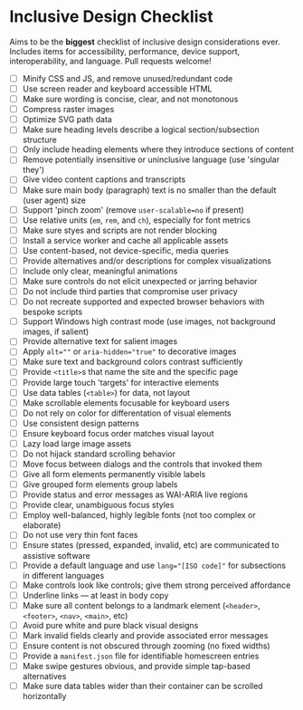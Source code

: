 # Inclusive Design Checklist

Aims to be the **biggest** checklist of inclusive design considerations ever. Includes items for accessibility, performance, device support, interoperability, and language. Pull requests welcome!

- [ ] Minify CSS and JS, and remove unused/redundant code
- [ ] Use screen reader and keyboard accessible HTML
- [ ] Make sure wording is concise, clear, and not monotonous
- [ ] Compress raster images
- [ ] Optimize SVG path data
- [ ] Make sure heading levels describe a logical section/subsection structure
- [ ] Only include heading elements where they introduce sections of content
- [ ] Remove potentially insensitive or uninclusive language (use 'singular they')
- [ ] Give video content captions and transcripts
- [ ] Make sure main body (paragraph) text is no smaller than the default (user agent) size
- [ ] Support 'pinch zoom' (remove `user-scalable=no` if present)
- [ ] Use relative units (`em`, `rem`, and `ch`), especially for font metrics
- [ ] Make sure styes and scripts are not render blocking
- [ ] Install a service worker and cache all applicable assets
- [ ] Use content-based, not device-specific, media queries
- [ ] Provide alternatives and/or descriptions for complex visualizations
- [ ] Include only clear, meaningful animations
- [ ] Make sure controls do not elicit unexpected or jarring behavior
- [ ] Do not include third parties that compromise user privacy
- [ ] Do not recreate supported and expected browser behaviors with bespoke scripts
- [ ] Support Windows high contrast mode (use images, not background images, if salient)
- [ ] Provide alternative text for salient images
- [ ] Apply `alt=""` or `aria-hidden="true"` to decorative images
- [ ] Make sure text and background colors contrast sufficiently
- [ ] Provide `<title>`s that name the site and the specific page
- [ ] Provide large touch 'targets' for interactive elements
- [ ] Use data tables (`<table>`) for data, not layout
- [ ] Make scrollable elements focusable for keyboard users
- [ ] Do not rely on color for differentation of visual elements
- [ ] Use consistent design patterns
- [ ] Ensure keyboard focus order matches visual layout
- [ ] Lazy load large image assets
- [ ] Do not hijack standard scrolling behavior
- [ ] Move focus between dialogs and the controls that invoked them
- [ ] Give all form elements permanently visible labels
- [ ] Give grouped form elements group labels
- [ ] Provide status and error messages as WAI-ARIA live regions
- [ ] Provide clear, unambiguous focus styles
- [ ] Employ well-balanced, highly legible fonts (not too complex or elaborate)
- [ ] Do not use very thin font faces
- [ ] Ensure states (pressed, expanded, invalid, etc) are communicated to assistive software
- [ ] Provide a default language and use `lang="[ISO code]"` for subsections in different languages
- [ ] Make controls look like controls; give them strong perceived affordance
- [ ] Underline links — at least in body copy
- [ ] Make sure all content belongs to a landmark element (`<header>`, `<footer>`, `<nav>`, `<main>`, etc)
- [ ] Avoid pure white and pure black visual designs
- [ ] Mark invalid fields clearly and provide associated error messages
- [ ] Ensure content is not obscured through zooming (no fixed widths)
- [ ] Provide a `manifest.json` file for identifiable homescreen entries
- [ ] Make swipe gestures obvious, and provide simple tap-based alternatives
- [ ] Make sure data tables wider than their container can be scrolled horizontally
